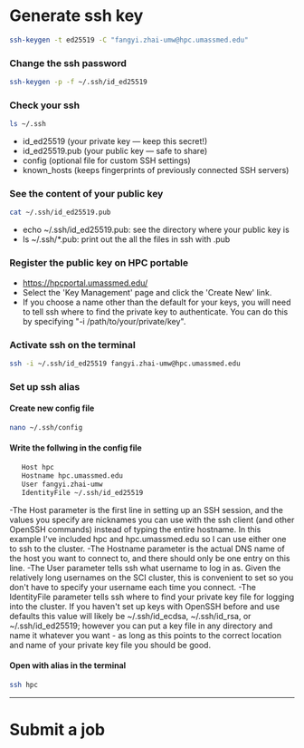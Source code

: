 # Generate ssh key
```bash 
ssh-keygen -t ed25519 -C "fangyi.zhai-umw@hpc.umassmed.edu"
```

### Change the ssh password
```bash 
ssh-keygen -p -f ~/.ssh/id_ed25519
```

### Check your ssh
```bash 
ls ~/.ssh
```
- id_ed25519 (your private key — keep this secret!)
- id_ed25519.pub (your public key — safe to share)
- config (optional file for custom SSH settings)
- known_hosts (keeps fingerprints of previously connected SSH servers)

### See the content of your public key
```bash 
cat ~/.ssh/id_ed25519.pub
```
- echo ~/.ssh/id_ed25519.pub: see the directory where your public key is
- ls ~/.ssh/*.pub: print out the all the files in ssh with .pub
  
### Register the public key on HPC portable
- https://hpcportal.umassmed.edu/
- Select the 'Key Management' page and click the 'Create New' link.
- If you choose a name other than the default for your keys, you will need to tell ssh where to find the private key to authenticate. You can do this by specifying "-i /path/to/your/private/key".

### Activate ssh on the terminal 
``` bash
ssh -i ~/.ssh/id_ed25519 fangyi.zhai-umw@hpc.umassmed.edu
```

### Set up ssh alias
#### Create new config file
```bash
nano ~/.ssh/config
```
#### Write the follwing in the config file
``` bash
   Host hpc
   Hostname hpc.umassmed.edu
   User fangyi.zhai-umw
   IdentityFile ~/.ssh/id_ed25519
```
-The Host parameter is the first line in setting up an SSH session, and the values you specify are nicknames you can use with the ssh client (and other OpenSSH commands) instead of typing the entire hostname. In this example I've included hpc and hpc.umassmed.edu so I can use either one to ssh to the cluster.
-The Hostname parameter is the actual DNS name of the host you want to connect to, and there should only be one entry on this line.
-The User parameter tells ssh what username to log in as. Given the relatively long usernames on the SCI cluster, this is convenient to set so you don't have to specify your username each time you connect.
-The IdentityFile parameter tells ssh where to find your private key file for logging into the cluster. If you haven't set up keys with OpenSSH before and use defaults this value will likely be ~/.ssh/id_ecdsa, ~/.ssh/id_rsa, or ~/.ssh/id_ed25519; however you can put a key file in any directory and name it whatever you want - as long as this points to the correct location and name of your private key file you should be good.
#### Open with alias in the terminal
```bash
ssh hpc
```
---
# Submit a job
